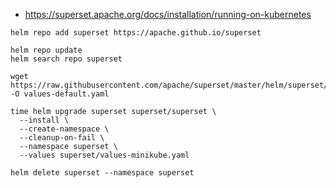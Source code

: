 
* https://superset.apache.org/docs/installation/running-on-kubernetes

~~~
helm repo add superset https://apache.github.io/superset

helm repo update
helm search repo superset

wget https://raw.githubusercontent.com/apache/superset/master/helm/superset/values.yaml -O values-default.yaml

time helm upgrade superset superset/superset \
  --install \
  --create-namespace \
  --cleanup-on-fail \
  --namespace superset \
  --values superset/values-minikube.yaml
  
helm delete superset --namespace superset
~~~